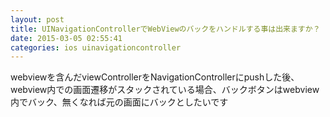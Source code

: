 ```yaml
---
layout: post
title: UINavigationControllerでWebViewのバックをハンドルする事は出来ますか？
date: 2015-03-05 02:55:41
categories: ios uinavigationcontroller
---
```

<p>webviewを含んだviewControllerをNavigationControllerにpushした後、<br>
webview内での画面遷移がスタックされている場合、バックボタンはwebview内でバック、無くなれば元の画面にバックとしたいです</p>
